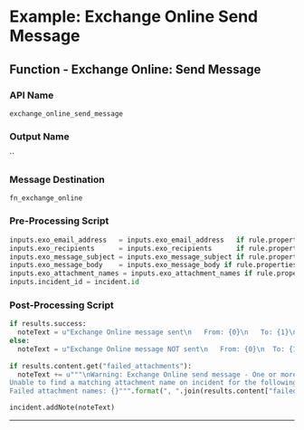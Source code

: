 <!--
    DO NOT MANUALLY EDIT THIS FILE
    THIS FILE IS AUTOMATICALLY GENERATED WITH resilient-sdk codegen
-->

# Example: Exchange Online Send Message

## Function - Exchange Online: Send Message

### API Name
`exchange_online_send_message`

### Output Name
``

### Message Destination
`fn_exchange_online`

### Pre-Processing Script
```python
inputs.exo_email_address   = inputs.exo_email_address   if rule.properties.exo_message_sender_address is None else rule.properties.exo_message_sender_address
inputs.exo_recipients      = inputs.exo_recipients      if rule.properties.exo_message_recipients     is None else rule.properties.exo_message_recipients
inputs.exo_message_subject = inputs.exo_message_subject if rule.properties.exo_message_subject is None else rule.properties.exo_message_subject
inputs.exo_message_body    = inputs.exo_message_body if rule.properties.exo_message_send_body.content is None else rule.properties.exo_message_send_body.content
inputs.exo_attachment_names = inputs.exo_attachment_names if rule.properties.exo_attachment_names is None else rule.properties.exo_attachment_names
inputs.incident_id = incident.id
```

### Post-Processing Script
```python
if results.success:
  noteText = u"Exchange Online message sent\n   From: {0}\n   To: {1}\n   Subject: {2}\n   Body: {3}".format(results.inputs["exo_email_address"], results.inputs["exo_recipients"], results.inputs["exo_message_subject"], results.inputs["exo_message_body"])
else:
  noteText = u"Exchange Online message NOT sent\n   From: {0}\n  To: {1}".format(results.inputs["exo_email_address"], results.inputs["exo_recipients"])
  
if results.content.get("failed_attachments"):
  noteText += u"""\nWarning: Exchange Online send message - One or more attachments failed to attach to the message. 
Unable to find a matching attachment name on incident for the following names. Are they spelled correctly and was the extension included?
Failed attachment names: {}""".format(", ".join(results.content["failed_attachments"]))

incident.addNote(noteText)
```

---

